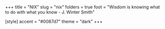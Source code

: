 +++
title = "NIX"
slug = "nix"
folders = true
foot = "Wisdom is knowing what to do with what you know - J. Winter Smith"

[style]
    accent = "#0087d7"
    theme = "dark"
+++
